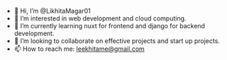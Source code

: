 - 👋 Hi, I’m @LikhitaMagar01
- 👀 I’m interested in web development and cloud computing.
- 🌱 I’m currently learning nuxt for frontend and django for backend development.
- 💞️ I’m looking to collaborate on effective projects and start up projects.
- 📫 How to reach me: leekhitame@gmail.com


